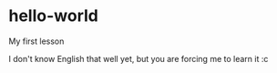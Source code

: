 # hello-world


My first lesson


I don't know English that well yet, but you are forcing me to learn it :c
